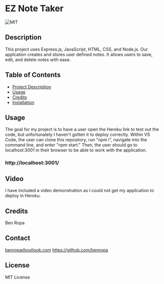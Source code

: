 # EZ Note Taker

![MIT](https://img.shields.io/badge/License-MIT-yellow.svg)

## Description
This project uses Express.js, JavaScript, HTML, CSS, and Node.js. Our applcation creates and stores user defined notes. It allows users to save, edit, and delete notes with ease.

## Table of Contents
- [Project Description](#Description)
- [Usage](#Usage)
- [Credits](#Credits)
- [Installation](#Installation)

## Usage
The goal for my project is to have a user open the Heroku link to test out the code, but unfortunately I haven't gotten it to deploy correctly. Within VS Code, the user can clone this repository, run "npm i", navigate into the command line, and enter "npm start." Then, the user should go to localhost:3001 in their browser to be able to work with the application. 

### http://localhost:3001/

## Video
I have included a video demonstration as I could not get my application to deploy in Heroku.




## Credits
Ben Ropa

## Contact
benropa@outlook.com
https://github.com/benropa

## License
MIT License
